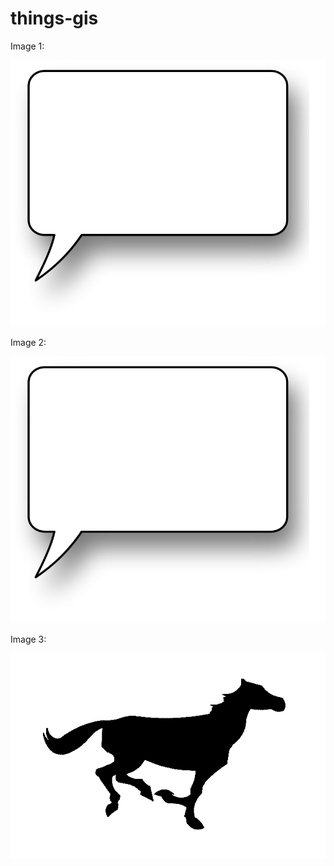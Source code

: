 things-gis
==========

Image 1:

![Alt text](media/ffmpeg/image/balloon.png?raw=true "Optional Title")

Image 2:

![Alt text](/media/ffmpeg/image/balloon.png?raw=true "Optional Title")

Image 3:

![Alt text](media/ffmpeg/gif/horse0.gif?raw=true "Optional Title")